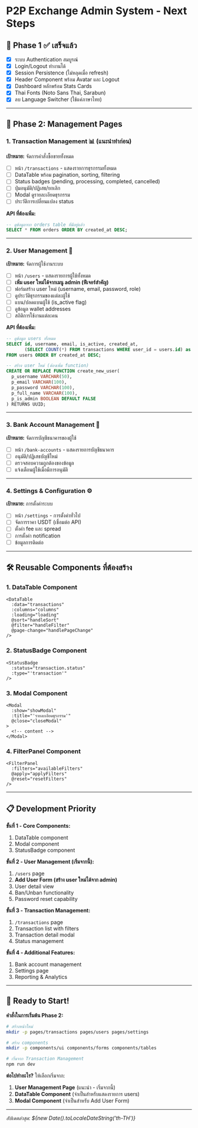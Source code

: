 # P2P Exchange Admin System - Next Steps

## 🎉 Phase 1 ✅ เสร็จแล้ว
- [x] ระบบ Authentication สมบูรณ์
- [x] Login/Logout ทำงานได้
- [x] Session Persistence (ไม่หลุดเมื่อ refresh)
- [x] Header Component พร้อม Avatar และ Logout
- [x] Dashboard หลักพร้อม Stats Cards
- [x] Thai Fonts (Noto Sans Thai, Sarabun)
- [x] ลบ Language Switcher (ใช้แค่ภาษาไทย)

---

## 🚀 Phase 2: Management Pages

### 1. Transaction Management 📊 (แนะนำทำก่อน)
**เป้าหมาย:** จัดการคำสั่งซื้อขายทั้งหมด
- [ ] หน้า `/transactions` - แสดงรายการธุรกรรมทั้งหมด
- [ ] DataTable พร้อม pagination, sorting, filtering
- [ ] Status badges (pending, processing, completed, cancelled)
- [ ] ปุ่มอนุมัติ/ปฏิเสธ/ยกเลิก
- [ ] Modal ดูรายละเอียดธุรกรรม
- [ ] ประวัติการเปลี่ยนแปลง status

**API ที่ต้องเพิ่ม:**
```sql
-- ดูข้อมูลจาก orders table ที่มีอยู่แล้ว
SELECT * FROM orders ORDER BY created_at DESC;
```

---

### 2. User Management 👥
**เป้าหมาย:** จัดการผู้ใช้งานระบบ

- [ ] หน้า `/users` - แสดงรายการผู้ใช้ทั้งหมด
- [ ] **เพิ่ม user ใหม่ได้จากเมนู admin (ฟีเจอร์สำคัญ)**
- [ ] ฟอร์มสร้าง user ใหม่ (username, email, password, role)
- [ ] ดูประวัติธุรกรรมของแต่ละผู้ใช้
- [ ] แบน/ปลดแบนผู้ใช้ (is_active flag)
- [ ] ดูข้อมูล wallet addresses
- [ ] สถิติการใช้งานแต่ละคน

**API ที่ต้องเพิ่ม:**
```sql
-- ดูข้อมูล users ทั้งหมด
SELECT id, username, email, is_active, created_at, 
       (SELECT COUNT(*) FROM transactions WHERE user_id = users.id) as total_orders
FROM users ORDER BY created_at DESC;

-- สร้าง user ใหม่ (ต้องเพิ่ม function)
CREATE OR REPLACE FUNCTION create_new_user(
  p_username VARCHAR(50),
  p_email VARCHAR(100),
  p_password VARCHAR(100),
  p_full_name VARCHAR(100),
  p_is_admin BOOLEAN DEFAULT FALSE
) RETURNS UUID;
```

---

### 3. Bank Account Management 🏦
**เป้าหมาย:** จัดการบัญชีธนาคารของผู้ใช้
- [ ] หน้า `/bank-accounts` - แสดงรายการบัญชีธนาคาร
- [ ] อนุมัติ/ปฏิเสธบัญชีใหม่
- [ ] ตรวจสอบความถูกต้องของข้อมูล
- [ ] แจ้งเตือนผู้ใช้เมื่อมีการอนุมัติ

---

### 4. Settings & Configuration ⚙️
**เป้าหมาย:** การตั้งค่าระบบ
- [ ] หน้า `/settings` - การตั้งค่าทั่วไป
- [ ] จัดการราคา USDT (เชื่อมต่อ API)
- [ ] ตั้งค่า fee และ spread
- [ ] การตั้งค่า notification
- [ ] ข้อมูลการติดต่อ

---

## 🛠 Reusable Components ที่ต้องสร้าง

### 1. DataTable Component
```vue
<DataTable 
  :data="transactions"
  :columns="columns"
  :loading="loading"
  @sort="handleSort"
  @filter="handleFilter"
  @page-change="handlePageChange"
/>
```

### 2. StatusBadge Component
```vue
<StatusBadge 
  :status="transaction.status" 
  :type="'transaction'" 
/>
```

### 3. Modal Component
```vue
<Modal 
  :show="showModal"
  :title="'รายละเอียดธุรกรรม'"
  @close="closeModal"
>
  <!-- content -->
</Modal>
```

### 4. FilterPanel Component
```vue
<FilterPanel 
  :filters="availableFilters"
  @apply="applyFilters"
  @reset="resetFilters"
/>
```

---

## 📋 Development Priority

**ขั้นที่ 1 - Core Components:**
1. DataTable component
2. Modal component  
3. StatusBadge component

**ขั้นที่ 2 - User Management (เริ่มจากนี้):**
1. `/users` page
2. **Add User Form (สร้าง user ใหม่ได้จาก admin)**
3. User detail view
4. Ban/Unban functionality
5. Password reset capability

**ขั้นที่ 3 - Transaction Management:**
1. `/transactions` page
2. Transaction list with filters
3. Transaction detail modal
4. Status management

**ขั้นที่ 4 - Additional Features:**
1. Bank account management
2. Settings page
3. Reporting & Analytics

---

## 🎯 Ready to Start!

**คำสั่งในการเริ่มต้น Phase 2:**
```bash
# สร้างหน้าใหม่
mkdir -p pages/transactions pages/users pages/settings

# สร้าง components
mkdir -p components/ui components/forms components/tables

# เริ่มจาก Transaction Management
npm run dev
```

**ต่อไปทำอะไร?**
ให้เลือกเริ่มจาก:
1. **User Management Page** (แนะนำ - เริ่มจากนี้)
2. **DataTable Component** (จำเป็นสำหรับแสดงรายการ users)
3. **Modal Component** (จำเป็นสำหรับ Add User Form)

---

*อัปเดตล่าสุด: ${new Date().toLocaleDateString('th-TH')}*
